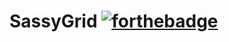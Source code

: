 SassyGrid [![forthebadge](http://forthebadge.com/badges/built-with-love.svg)](http://forthebadge.com)
=========
